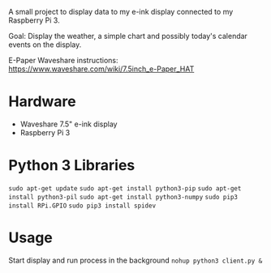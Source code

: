 A small project to display data to my e-ink display connected to my Raspberry Pi 3.

Goal: Display the weather, a simple chart and possibly today's calendar events on the display.

E-Paper Waveshare instructions: https://www.waveshare.com/wiki/7.5inch_e-Paper_HAT

# Hardware

- Waveshare 7.5" e-ink display 
- Raspberry Pi 3

# Python 3 Libraries

`sudo apt-get update`
`sudo apt-get install python3-pip`
`sudo apt-get install python3-pil`
`sudo apt-get install python3-numpy`
`sudo pip3 install RPi.GPIO`
`sudo pip3 install spidev`

# Usage

Start display and run process in the background
`nohup python3 client.py &`
